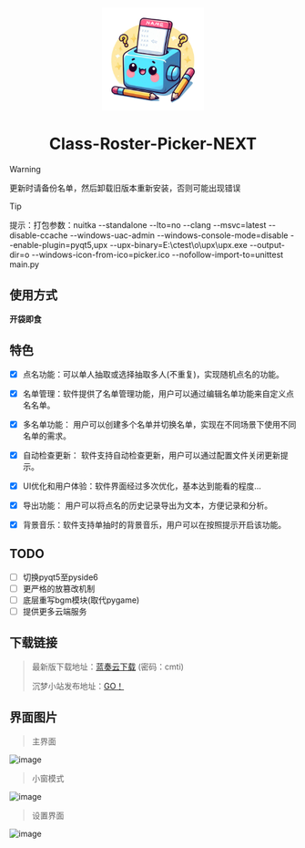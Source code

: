 <div align="center">
<a><img src="./Class-Roster-Picker.png" width="180" height="180" alt="Class-Roster-Picker"></a>
</div>

<div align="center">

# Class-Roster-Picker-NEXT

</div>

> [!WARNING]
> 更新时请备份名单，然后卸载旧版本重新安装，否则可能出现错误
> 

> [!TIP]
> 提示：打包参数：nuitka --standalone --lto=no --clang --msvc=latest --disable-ccache --windows-uac-admin --windows-console-mode=disable --enable-plugin=pyqt5,upx --upx-binary=E:\ctest\o\upx\upx.exe --output-dir=o --windows-icon-from-ico=picker.ico --nofollow-import-to=unittest main.py

## 使用方式

**开袋即食**


## 特色
- [x] 点名功能：可以单人抽取或选择抽取多人(不重复)，实现随机点名的功能。
- [x] 名单管理：软件提供了名单管理功能，用户可以通过编辑名单功能来自定义点名名单。
- [x] 多名单功能： 用户可以创建多个名单并切换名单，实现在不同场景下使用不同名单的需求。
- [x] 自动检查更新： 软件支持自动检查更新，用户可以通过配置文件关闭更新提示。
- [x] UI优化和用户体验：软件界面经过多次优化，基本达到能看的程度...
- [x] 导出功能： 用户可以将点名的历史记录导出为文本，方便记录和分析。
- [x] 背景音乐：软件支持单抽时的背景音乐，用户可以在按照提示开启该功能。


## TODO
- [ ] 切换pyqt5至pyside6
- [ ] 更严格的放篡改机制
- [ ] 底层重写bgm模块(取代pygame)
- [ ] 提供更多云端服务
      
## 下载链接
> 最新版下载地址：[蓝奏云下载](https://yish.lanzouw.com/b038hjo8f) (密码：cmti)
> 
> 沉梦小站发布地址：[GO！](https://cmxz.top/ktdmq)

## 界面图片
> 主界面

![image](https://github.com/user-attachments/assets/ceae2cdc-8e7a-47b4-a8ee-1daf048eb6cf)

>小窗模式

![image](https://github.com/user-attachments/assets/21b2d8e1-9837-45d7-9b33-f2307ad1018a)

>设置界面

![image](https://github.com/user-attachments/assets/f2451c4d-9f10-41a9-9aa9-ae7cc6300511)
